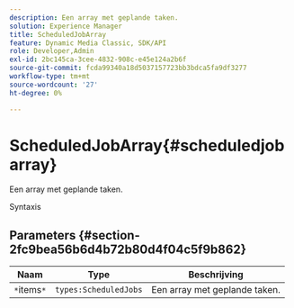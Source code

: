 ```yaml
---
description: Een array met geplande taken.
solution: Experience Manager
title: ScheduledJobArray
feature: Dynamic Media Classic, SDK/API
role: Developer,Admin
exl-id: 2bc145ca-3cee-4832-908c-e45e124a2b6f
source-git-commit: fcda99340a18d5037157723bb3bdca5fa9df3277
workflow-type: tm+mt
source-wordcount: '27'
ht-degree: 0%

---
```


# ScheduledJobArray{#scheduledjobarray}

Een array met geplande taken.

Syntaxis

## Parameters {#section-2fc9bea56b6d4b72b80d4f04c5f9b862}

| Naam | Type | Beschrijving |
|---|---|---|
| `*`items`*` | `types:ScheduledJobs` | Een array met geplande taken. |
